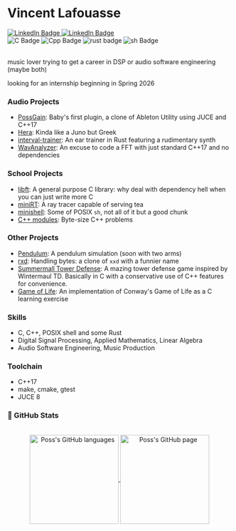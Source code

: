 # Vincent Lafouasse

<div id="social">
  <a href="https://www.linkedin.com/in/vincent-lafouasse/">
    <img src="https://img.shields.io/badge/LinkedIn-blue?style=flat&logo=linkedin&logoColor=white" alt="LinkedIn Badge"/>
  </a>
  <a href="https://github.com/vincent-lafouasse/MyResume/blob/main/cv_lafouasse.pdf">
    <img src="https://img.shields.io/badge/Resume-red?style=flat&logo=ReadMe&logoColor=white" alt="LinkedIn Badge"/>
  </a>
</div>

<div id="tech">
  <img src="https://img.shields.io/badge/C-555555?style=flat&logo=c&logoColor=white" alt="C Badge"/>
  <img src="https://img.shields.io/badge/C%2B%2B-F34B7E?style=flat&logo=c%2B%2B&logoColor=white" alt="Cpp Badge"/>
  <img src="https://img.shields.io/badge/Rust-DEA584?style=flat&logo=rust&logoColor=black" alt="rust badge"/>
  <img src="https://img.shields.io/badge/Bash-89E051?style=flat&logo=GNU%20Bash&logoColor=black" alt="sh Badge"/>
</div>

</br>

music lover trying to get a career in DSP or audio software engineering (maybe both)

looking for an internship beginning in Spring 2026

### Audio Projects
- [PossGain](https://github.com/vincent-lafouasse/PossGain): Baby's first plugin, a clone of Ableton Utility using JUCE and C++17
- [Hera](https://github.com/vincent-lafouasse/Hera): Kinda like a Juno but Greek
- [interval-trainer](https://github.com/vincent-lafouasse/interval-trainer): An ear trainer in Rust featuring a rudimentary synth
- [WavAnalyzer](https://github.com/vincent-lafouasse/WavAnalyzer): An excuse to code a FFT with just standard C++17 and no dependencies


### School Projects
- [libft](https://github.com/vincent-lafouasse/libft): A general purpose C library: why deal with dependency hell when you can just write more C
- [miniRT](https://github.com/vincent-lafouasse/miniRT): A ray tracer capable of serving tea
- [minishell](https://github.com/vincent-lafouasse/minishell): Some of POSIX `sh`, not all of it but a good chunk
- [C++ modules](https://github.com/vincent-lafouasse/cxx-modules): Byte-size C++ problems

### Other Projects
- [Pendulum](https://github.com/vincent-lafouasse/Pendulum): A pendulum simulation (soon with two arms)
- [rxd](https://github.com/vincent-lafouasse/rxd): Handling bytes: a clone of `xxd` with a funnier name
- [Summermall Tower Defense](https://github.com/vincent-lafouasse/Summermall-TD): A mazing tower defense game inspired by Wintermaul TD. Basically in C with a conservative use of C++ features for convenience.
- [Game of Life](https://github.com/vincent-lafouasse/Conway-Game-of-Life): An implementation of Conway's Game of Life as a C learning exercise


### Skills

- C, C++, POSIX shell and some Rust
- Digital Signal Processing, Applied Mathematics, Linear Algebra
- Audio Software Engineering, Music Production

### Toolchain

- C++17
- make, cmake, gtest
- JUCE 8


### 🔬 GitHub Stats
</br>
<div align="center"> 
   <a href="https://github.com/vincent-lafouasse" >
     <img align="center" src="https://github-readme-stats.vercel.app/api/top-langs/?username=vincent-lafouasse&langs_count=5&theme=github_dark&hide=html,css,lua,cmake,shell,makefile"" alt="Poss's GitHub languages" height="200"/>
   </a>

   <a href="https://github.com/vincent-lafouasse">
       <img align="center" src="https://github-readme-stats.vercel.app/api/?username=vincent-lafouasse&theme=github_dark&show_icons=true&include_all_commits=true" alt="Poss's GitHub page" height="200"/>
   </a>
</div>
